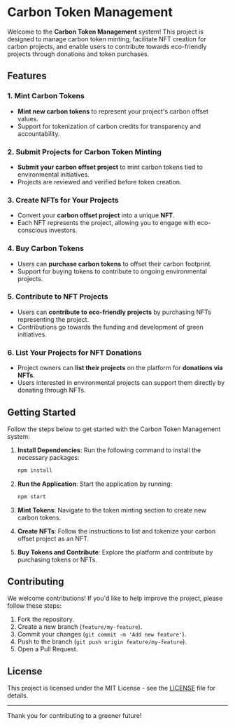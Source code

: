 # Carbon Token Management

Welcome to the **Carbon Token Management** system! This project is designed to manage carbon token minting, facilitate NFT creation for carbon projects, and enable users to contribute towards eco-friendly projects through donations and token purchases.

## Features

### 1. Mint Carbon Tokens
- **Mint new carbon tokens** to represent your project's carbon offset values.
- Support for tokenization of carbon credits for transparency and accountability.

### 2. Submit Projects for Carbon Token Minting
- **Submit your carbon offset project** to mint carbon tokens tied to environmental initiatives.
- Projects are reviewed and verified before token creation.

### 3. Create NFTs for Your Projects
- Convert your **carbon offset project** into a unique **NFT**.
- Each NFT represents the project, allowing you to engage with eco-conscious investors.

### 4. Buy Carbon Tokens
- Users can **purchase carbon tokens** to offset their carbon footprint.
- Support for buying tokens to contribute to ongoing environmental projects.

### 5. Contribute to NFT Projects
- Users can **contribute to eco-friendly projects** by purchasing NFTs representing the project.
- Contributions go towards the funding and development of green initiatives.

### 6. List Your Projects for NFT Donations
- Project owners can **list their projects** on the platform for **donations via NFTs**.
- Users interested in environmental projects can support them directly by donating through NFTs.

## Getting Started

Follow the steps below to get started with the Carbon Token Management system:

1. **Install Dependencies**: Run the following command to install the necessary packages:

    ```bash
    npm install
    ```

2. **Run the Application**: Start the application by running:

    ```bash
    npm start
    ```

3. **Mint Tokens**: Navigate to the token minting section to create new carbon tokens.

4. **Create NFTs**: Follow the instructions to list and tokenize your carbon offset project as an NFT.

5. **Buy Tokens and Contribute**: Explore the platform and contribute by purchasing tokens or NFTs.

## Contributing

We welcome contributions! If you'd like to help improve the project, please follow these steps:

1. Fork the repository.
2. Create a new branch (`feature/my-feature`).
3. Commit your changes (`git commit -m 'Add new feature'`).
4. Push to the branch (`git push origin feature/my-feature`).
5. Open a Pull Request.

## License

This project is licensed under the MIT License - see the [LICENSE](LICENSE) file for details.

---

Thank you for contributing to a greener future!
